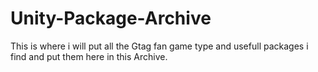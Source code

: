 # Unity-Package-Archive
This is where i will put all the Gtag fan game type and usefull packages i find and put them here in this Archive.
